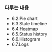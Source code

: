 ### 다루는 내용 
- 6.2.Pie chart
- 6.3.State timeline
- 6.4.Heatmap
- 6.5.Status history
- 6.6.Histogram
- 6.7.Logs
